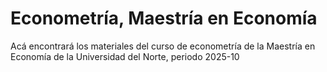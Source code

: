 # Econometría, Maestría en Economía
Acá encontrará los materiales del curso de econometría de la Maestría en Economía de la Universidad del Norte, periodo 2025-10
